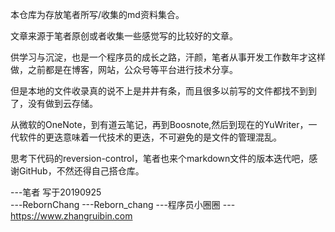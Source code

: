 
本仓库为存放笔者所写/收集的md资料集合。

文章来源于笔者原创或者收集一些感觉写的比较好的文章。

供学习与沉淀，也是一个程序员的成长之路，汗颜，笔者从事开发工作数年才这样做，之前都是在博客，网站，公众号等平台进行技术分享。

但是本地的文件收录真的说不上是井井有条，而且很多以前写的文件都找不到到了，没有做到云存储。

从微软的OneNote，到有道云笔记，再到Boosnote,然后到现在的YuWriter，一代软件的更迭意味着一代技术的更迭，不可避免的是文件的管理混乱。

思考下代码的reversion-control，笔者也来个markdown文件的版本迭代吧，感谢GitHub，不然还得自己搭仓库。

---笔者 写于20190925  
---RebornChang
---Reborn_chang
---程序员小圈圈
---https://www.zhangruibin.com